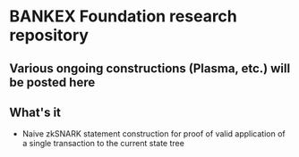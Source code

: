 # BANKEX Foundation research repository

## Various ongoing constructions (Plasma, etc.) will be posted here

## What's it
- Naive zkSNARK statement construction for proof of valid application of a single transaction to the current state tree
